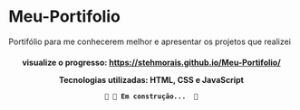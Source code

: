 # Meu-Portifolio
 Portifólio para me conhecerem melhor e apresentar os projetos que realizei

<h4 align="center"> 

visualize o progresso: https://stehmorais.github.io/Meu-Portifolio/

Tecnologias utilizadas: HTML, CSS e JavaScript

	🚧 🚀 Em construção...  🚧
</h4>
